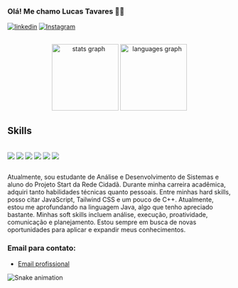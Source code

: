 
   ###     Olá! Me chamo Lucas Tavares 👋🏻
   
[![linkedin](https://img.shields.io/badge/LinkedIn-0077B5?style=for-the-badge&logo=linkedin&logoColor=white)](https://www.linkedin.com/in/lucas-tavares-811427313/)
[![Instagram](https://img.shields.io/badge/Instagram-E4405F?style=for-the-badge&logo=instagram&logoColor=white)](https://www.instagram.com/lucastavares.03/)

<div align="center">
   <br/>
  <img src="https://github-readme-stats.vercel.app/api?username=Lucastavara&hide_title=false&hide_rank=false&show_icons=true&include_all_commits=true&count_private=true&disable_animations=false&theme=dark&locale=en&hide_border=false" height="150" alt="stats graph"  />
  <img src="https://github-readme-stats.vercel.app/api/top-langs?username=LucasTavara&locale=en&hide_title=false&layout=compact&card_width=320&langs_count=5&theme=dark&hide_border=false" height="150" alt="languages graph"  />
</div>

## Skills

<div style="display": inline_block><br/>
  
  <img align="center" src="https://img.shields.io/badge/HTML5-E34F26?style=for-the-badge&logo=html5&logoColor=white" />
  <img align="center" src="https://img.shields.io/badge/CSS3-1572B6?style=for-the-badge&logo=css3&logoColor=white" />
  <img align="center" src="https://img.shields.io/badge/JavaScript-F7DF1E?style=for-the-badge&logo=javascript&logoColor=black" />
  <img align="center" src="https://img.shields.io/badge/Tailwind_CSS-38B2AC?style=for-the-badge&logo=tailwind-css&logoColor=white" />
  <img align="center" src="https://img.shields.io/badge/Java-ED8B00?style=for-the-badge&logo=openjdk&logoColor=white" />
  <img align="center" src="https://img.shields.io/badge/MySQL-00000F?style=for-the-badge&logo=mysql&logoColor=white" />

</div>
 <br/>
 
<p> Atualmente, sou estudante de Análise e Desenvolvimento de Sistemas e aluno do Projeto Start da Rede Cidadã. Durante minha carreira acadêmica, adquiri tanto habilidades técnicas quanto pessoais. Entre minhas hard skills, posso citar JavaScript, Tailwind CSS e um pouco de C++. Atualmente, estou me aprofundando na linguagem Java, algo que tenho apreciado bastante. Minhas soft skills incluem análise, execução, proatividade, comunicação e planejamento. Estou sempre em busca de novas oportunidades para aplicar e expandir meus conhecimentos.
</p>

### Email para contato:

- [Email profissional](lucas_tavares.dev@hotmail.com)



<img src="https://raw.githubusercontent.com/LucasTavara/LucasTavara/output/snake.svg" alt="Snake animation" />

